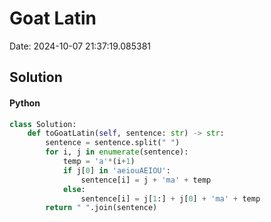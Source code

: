 # Goat Latin

Date: 2024-10-07 21:37:19.085381

## Solution

#### Python
```python
class Solution:
    def toGoatLatin(self, sentence: str) -> str:
        sentence = sentence.split(" ")
        for i, j in enumerate(sentence):
            temp = 'a'*(i+1)
            if j[0] in 'aeiouAEIOU':
                sentence[i] = j + 'ma' + temp
            else:
                sentence[i] = j[1:] + j[0] + 'ma' + temp
        return " ".join(sentence)
 ```